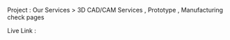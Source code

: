 Project :  Our Services > 3D CAD/CAM Services ,  Prototype , Manufacturing check pages

Live Link : 

